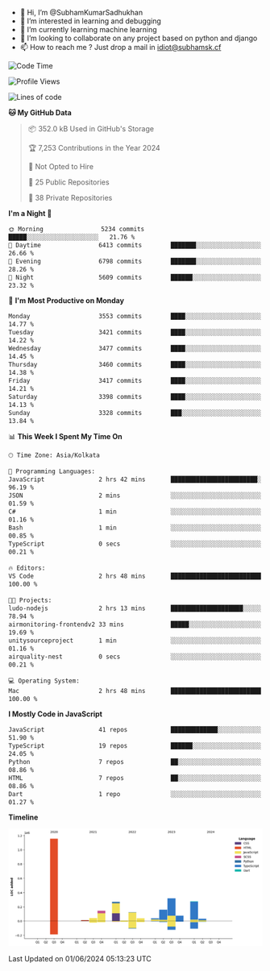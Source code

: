 - 👋 Hi, I’m @SubhamKumarSadhukhan
- 👀 I’m interested in learning and debugging
- 🌱 I’m currently learning machine learning
- 💞️ I’m looking to collaborate on any project based on python and django
- 📫 How to reach me ?
      Just drop a mail in idiot@subhamsk.cf

<!---
SubhamKumarSadhukhan/SubhamKumarSadhukhan is a ✨ special ✨ repository because its `README.md` (this file) appears on your GitHub profile.
You can click the Preview link to take a look at your changes.
--->


<!--START_SECTION:waka-->
![Code Time](http://img.shields.io/badge/Code%20Time-2%2C211%20hrs%2017%20mins-blue)

![Profile Views](http://img.shields.io/badge/Profile%20Views-0-blue)

![Lines of code](https://img.shields.io/badge/From%20Hello%20World%20I%27ve%20Written-2.7%20million%20lines%20of%20code-blue)

**🐱 My GitHub Data** 

> 📦 352.0 kB Used in GitHub's Storage 
 > 
> 🏆 7,253 Contributions in the Year 2024
 > 
> 🚫 Not Opted to Hire
 > 
> 📜 25 Public Repositories 
 > 
> 🔑 38 Private Repositories 
 > 
**I'm a Night 🦉** 

```text
🌞 Morning                5234 commits        █████░░░░░░░░░░░░░░░░░░░░   21.76 % 
🌆 Daytime                6413 commits        ███████░░░░░░░░░░░░░░░░░░   26.66 % 
🌃 Evening                6798 commits        ███████░░░░░░░░░░░░░░░░░░   28.26 % 
🌙 Night                  5609 commits        ██████░░░░░░░░░░░░░░░░░░░   23.32 % 
```
📅 **I'm Most Productive on Monday** 

```text
Monday                   3553 commits        ████░░░░░░░░░░░░░░░░░░░░░   14.77 % 
Tuesday                  3421 commits        ████░░░░░░░░░░░░░░░░░░░░░   14.22 % 
Wednesday                3477 commits        ████░░░░░░░░░░░░░░░░░░░░░   14.45 % 
Thursday                 3460 commits        ████░░░░░░░░░░░░░░░░░░░░░   14.38 % 
Friday                   3417 commits        ████░░░░░░░░░░░░░░░░░░░░░   14.21 % 
Saturday                 3398 commits        ████░░░░░░░░░░░░░░░░░░░░░   14.13 % 
Sunday                   3328 commits        ███░░░░░░░░░░░░░░░░░░░░░░   13.84 % 
```


📊 **This Week I Spent My Time On** 

```text
🕑︎ Time Zone: Asia/Kolkata

💬 Programming Languages: 
JavaScript               2 hrs 42 mins       ████████████████████████░   96.19 % 
JSON                     2 mins              ░░░░░░░░░░░░░░░░░░░░░░░░░   01.59 % 
C#                       1 min               ░░░░░░░░░░░░░░░░░░░░░░░░░   01.16 % 
Bash                     1 min               ░░░░░░░░░░░░░░░░░░░░░░░░░   00.85 % 
TypeScript               0 secs              ░░░░░░░░░░░░░░░░░░░░░░░░░   00.21 % 

🔥 Editors: 
VS Code                  2 hrs 48 mins       █████████████████████████   100.00 % 

🐱‍💻 Projects: 
ludo-nodejs              2 hrs 13 mins       ████████████████████░░░░░   78.94 % 
airmonitoring-frontendv2 33 mins             █████░░░░░░░░░░░░░░░░░░░░   19.69 % 
unitysourceproject       1 min               ░░░░░░░░░░░░░░░░░░░░░░░░░   01.16 % 
airquality-nest          0 secs              ░░░░░░░░░░░░░░░░░░░░░░░░░   00.21 % 

💻 Operating System: 
Mac                      2 hrs 48 mins       █████████████████████████   100.00 % 
```

**I Mostly Code in JavaScript** 

```text
JavaScript               41 repos            █████████████░░░░░░░░░░░░   51.90 % 
TypeScript               19 repos            ██████░░░░░░░░░░░░░░░░░░░   24.05 % 
Python                   7 repos             ██░░░░░░░░░░░░░░░░░░░░░░░   08.86 % 
HTML                     7 repos             ██░░░░░░░░░░░░░░░░░░░░░░░   08.86 % 
Dart                     1 repo              ░░░░░░░░░░░░░░░░░░░░░░░░░   01.27 % 
```



**Timeline**

![Lines of Code chart](https://raw.githubusercontent.com/SubhamKumarSadhukhan/SubhamKumarSadhukhan/main/assets/bar_graph.png)


 Last Updated on 01/06/2024 05:13:23 UTC
<!--END_SECTION:waka-->
